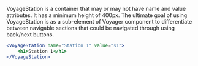 VoyageStation is a container that may or may not have name and value attributes. It has a minimum height of 400px. The ultimate goal of using VoyageStation is as a sub-element of Voyager component to differentiate between navigable sections that could be navigated through using back/next buttons. 
```jsx
<VoyageStation name="Station 1" value="s1">
	<h1>Station 1</h1>
</VoyageStation>
```
